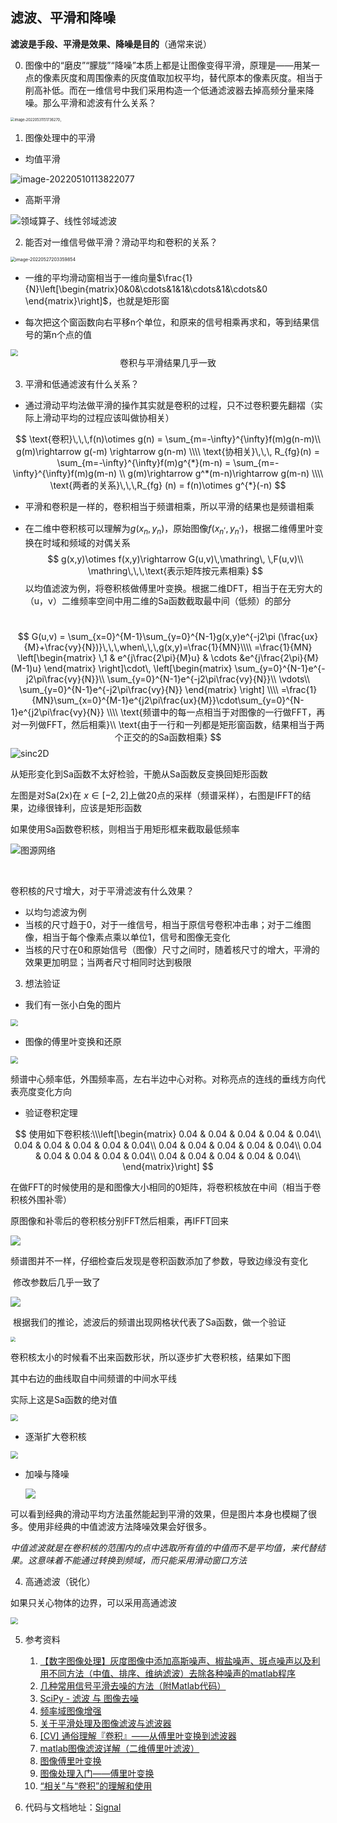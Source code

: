 <h2>滤波、平滑和降噪</h2>

**滤波是手段、平滑是效果、降噪是目的**（通常来说）

0. 图像中的“磨皮”“朦胧”“降噪”本质上都是让图像变得平滑，原理是——用某一点的像素灰度和周围像素的灰度值取加权平均，替代原本的像素灰度。相当于削高补低。而在一维信号中我们采用构造一个低通滤波器去掉高频分量来降噪。那么平滑和滤波有什么关系？

<img src="/Users/zhuyu/Desktop/信号分析与处理/大作业-平滑、滤波和降噪/背景.png" alt="image-20220531151736270，" style="zoom:40%;" />



1. 图像处理中的平滑

- 均值平滑

![image-20220510113822077](/Users/zhuyu/Desktop/信号分析与处理/大作业-平滑、滤波和降噪/均匀滤波1.png)

- 高斯平滑

![领域算子、线性邻域滤波](/Users/zhuyu/Desktop/信号分析与处理/大作业-平滑、滤波和降噪/图像平滑的手段.png)





2. 能否对一维信号做平滑？滑动平均和卷积的关系？

<img src="/Users/zhuyu/Desktop/信号分析与处理/大作业-平滑、滤波和降噪/image/一维滑动平均.png" alt="image-20220527203359854" style="zoom:50%;" />

- 一维的平均滑动窗相当于一维向量$\frac{1}{N}\left[\begin{matrix}0&0&\cdots&1&1&\cdots&1&\cdots&0 \end{matrix}\right]$，也就是矩形窗

- 每次把这个窗函数向右平移n个单位，和原来的信号相乘再求和，等到结果信号的第n个点的值

  

<img src="image/singleDimension.png" style="zoom:72%;" />

<center>卷积与平滑结果几乎一致</center>



3. 平滑和低通滤波有什么关系？

- 通过滑动平均法做平滑的操作其实就是卷积的过程，只不过卷积要先翻褶（实际上滑动平均的过程应该叫做协相关）

$$
\text{卷积}\,\,\,f(n)\otimes g(n) = \sum_{m=-\infty}^{\infty}f(m)g(n-m)\\
g(m)\rightarrow g(-m) \rightarrow g(n-m)
\\\\
\text{协相关}\,\,\, R_{fg}(n) = \sum_{m=-\infty}^{\infty}f(m)g^{*}(m-n)
= \sum_{m=-\infty}^{\infty}f(m)g(m-n)
\\
g(m)\rightarrow g^*(m-n)\rightarrow g(m-n)
\\\\
\text{两者的关系}\,\,\,R_{fg} (n) = f(n)\otimes g^{*}(-n)
$$



- 平滑和卷积是一样的，卷积相当于频谱相乘，所以平滑的结果也是频谱相乘

- 在二维中卷积核可以理解为$g(x_n,y_n)$，原始图像$f(x_n^,,y_n^,)$，根据二维傅里叶变换在时域和频域的对偶关系
  $$
  g(x,y)\otimes f(x,y)\rightarrow G(u,v)\,\mathring\, \,F(u,v)\\
  \mathring\,\,\,\text{表示矩阵按元素相乘}
  $$
  以均值滤波为例，将卷积核做傅里叶变换。根据二维DFT，相当于在无穷大的（u，v）二维频率空间中用二维的Sa函数截取最中间（低频）的部分

​		
$$
G(u,v) = \sum_{x=0}^{M-1}\sum_{y=0}^{N-1}g(x,y)e^{-j2\pi (\frac{ux}{M}+\frac{vy}{N})}\,\,\,when\,\,\,g(x,y)=\frac{1}{MN}\\\\
=\frac{1}{MN}
\left[\begin{matrix}
\,1 & e^{j\frac{2\pi}{M}u} & \cdots &e^{j\frac{2\pi}{M}(M-1)u}
\end{matrix}
\right]\cdot\,
\left[\begin{matrix}
\sum_{y=0}^{N-1}e^{-j2\pi\frac{vy}{N}}\\
\sum_{y=0}^{N-1}e^{-j2\pi\frac{vy}{N}}\\
\vdots\\
\sum_{y=0}^{N-1}e^{-j2\pi\frac{vy}{N}}
\end{matrix}
\right]
\\\\
=\frac{1}{MN}\sum_{x=0}^{M-1}e^{j2\pi\frac{ux}{M}}\cdot\sum_{y=0}^{N-1}e^{j2\pi\frac{vy}{N}}
\\\\
\text{频谱中的每一点相当于对图像的一行做FFT，再对一列做FFT，然后相乘}\\
\text{由于一行和一列都是矩形窗函数，结果相当于两个正交的的Sa函数相乘}
$$
<img src="/Users/zhuyu/Desktop/信号分析与处理/大作业-平滑、滤波和降噪/image/sinc2D.png" alt="sinc2D" style="zoom:100%;" />

从矩形变化到Sa函数不太好检验，干脆从Sa函数反变换回矩形函数

左图是对Sa(2x)在 $x\in[-2,2]$上做20点的采样（频谱采样），右图是IFFT的结果，边缘很锋利，应该是矩形函数

如果使用Sa函数卷积核，则相当于用矩形框来截取最低频率

![图源网络](/Users/zhuyu/Desktop/信号分析与处理/大作业-平滑、滤波和降噪/二维滤波器.png)

​		

卷积核的尺寸增大，对于平滑滤波有什么效果？

- 以均匀滤波为例
- 当核的尺寸趋于0，对于一维信号，相当于原信号卷积冲击串；对于二维图像，相当于每个像素点乘以单位1，信号和图像无变化
- 当核的尺寸在0和原始信号（图像）尺寸之间时，随着核尺寸的增大，平滑的效果更加明显；当两者尺寸相同时达到极限





3. 想法验证

- 我们有一张小白兔的图片

<img src="image/rabbit.jpeg" style="zoom:72%;" />



- 图像的傅里叶变换和还原

<img src="image/rabbitFig.png" style="zoom:72%;" />

频谱中心频率低，外围频率高，左右半边中心对称。对称亮点的连线的垂线方向代表亮度变化方向



- 验证卷积定理

$$
使用如下卷积核:\\\left[\begin{matrix}
0.04 & 0.04 & 0.04 & 0.04 & 0.04\\
0.04 & 0.04 & 0.04 & 0.04 & 0.04\\
0.04 & 0.04 & 0.04 & 0.04 & 0.04\\
0.04 & 0.04 & 0.04 & 0.04 & 0.04\\
0.04 & 0.04 & 0.04 & 0.04 & 0.04\\
\end{matrix}\right]
$$

在做FFT的时候使用的是和图像大小相同的0矩阵，将卷积核放在中间（相当于卷积核外围补零）

原图像和补零后的卷积核分别FFT然后相乘，再IFFT回来

![](image/convTheory.png)

​						频谱图并不一样，仔细检查后发现是卷积函数添加了参数，导致边缘没有变化

​						修改参数后几乎一致了

![](image/convTheory_2.png)



​								根据我们的推论，滤波后的频谱出现网格状代表了Sa函数，做一个验证

<img src="image\filterFreq.png" style="zoom:50%;" />

卷积核太小的时候看不出来函数形状，所以逐步扩大卷积核，结果如下图

其中右边的曲线取自中间频谱的中间水平线

实际上这是Sa函数的绝对值

<img src="image/spanningKernelFFT.png" style="zoom:72%;" />



- 逐渐扩大卷积核

<img src="image/kernelGrowLarger.png" style="zoom:72%;" />





- 加噪与降噪

  <img src="image/addNoiseAndFiltered.png" style="zoom:100%;" />

可以看到经典的滑动平均方法虽然能起到平滑的效果，但是图片本身也模糊了很多。使用非经典的中值滤波方法降噪效果会好很多。



*中值滤波就是在卷积核的范围内的点中选取所有值的中值而不是平均值，来代替结果。这意味着不能通过转换到频域，而只能采用滑动窗口方法*



4. 高通滤波（锐化）

如果只关心物体的边界，可以采用高通滤波



<img src="image/rabbitConv2d.png" style="zoom:72%;" />



5. 参考资料
   1. [【数字图像处理】灰度图像中添加高斯噪声、椒盐噪声、斑点噪声以及利用不同方法（中值、排序、维纳滤波）去除各种噪声的matlab程序](https://blog.csdn.net/qq_59049513/article/details/122598641)
   2. [几种常用信号平滑去噪的方法（附Matlab代码）](https://blog.csdn.net/weixin_42943114/article/details/107693068)
   3. [SciPy - 滤波 与 图像去噪 ](https://www.cnblogs.com/yanshw/p/11170841.html)
   4. [频率域图像增强](https://blog.csdn.net/baidu_39044178/article/details/81231413?utm_medium=distribute.pc_aggpage_search_result.none-task-blog-2~aggregatepage~first_rank_ecpm_v1~rank_v31_ecpm-10-81231413-null-null.pc_agg_new_rank&utm_term=%E5%9B%BE%E5%83%8F%E5%B9%85%E5%BA%A6%E4%B8%8E%E9%A2%91%E7%8E%87%E5%9B%BE%E5%83%8F&spm=1000.2123.3001.4430)
   5. [关于平滑处理及图像滤波与滤波器](https://www.cnblogs.com/zhuifeng-mayi/p/9558052.html)
   6. [[CV] 通俗理解『卷积』——从傅里叶变换到滤波器](https://zhuanlan.zhihu.com/p/28478034)
   7. [matlab图像滤波详解（二维傅里叶滤波）](https://blog.csdn.net/yuanhoushu/article/details/123893083)
   8. [图像傅里叶变换](https://wenku.baidu.com/view/cb37abc8e309581b6bd97f19227916888486b9c2.html)
   9. [图像处理入门——傅里叶变换](https://zhuanlan.zhihu.com/p/452230294)
   9. [“相关”与“卷积”的理解和使用](http://www.360doc.com/content/17/0925/20/908538_690127117.shtml)



6. 代码与文档地址：[Signal](https://github.com/ZHUyu20020601/Signal)
